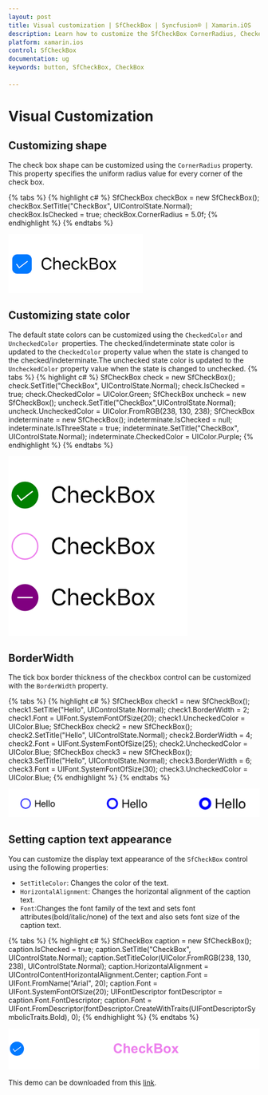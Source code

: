```yaml
---
layout: post
title: Visual customization | SfCheckBox | Syncfusion® | Xamarin.iOS
description: Learn how to customize the SfCheckBox CornerRadius, CheckedColor, UncheckedColor, BorderWidth, and Text.
platform: xamarin.ios
control: SfCheckBox
documentation: ug 
keywords: button, SfCheckBox, CheckBox

---
```


# Visual Customization

## Customizing shape
The check box shape can be customized using the `CornerRadius` property. This property specifies the uniform radius value for every corner of the check box.

{% tabs %}
{% highlight c# %}
SfCheckBox checkBox = new SfCheckBox();
checkBox.SetTitle("CheckBox", UIControlState.Normal);
checkBox.IsChecked = true;
checkBox.CornerRadius = 5.0f;
{% endhighlight %}
{% endtabs %}

![Checkbox CornerRadius](Images/Radius.png)

## Customizing state color
The default state colors can be customized using the `CheckedColor` and `UncheckedColor `properties. The checked/indeterminate state color is updated to the `CheckedColor` property value when the state is changed to the checked/indeterminate.The unchecked state color is updated to the `UncheckedColor` property value when the state is changed to unchecked. 
{% tabs %}
{% highlight c# %}
SfCheckBox check = new SfCheckBox();
check.SetTitle("CheckBox", UIControlState.Normal);
check.IsChecked = true;
check.CheckedColor = UIColor.Green;
SfCheckBox uncheck = new SfCheckBox();
uncheck.SetTitle("CheckBox",UIControlState.Normal);
uncheck.UncheckedColor = UIColor.FromRGB(238, 130, 238);
SfCheckBox indeterminate = new SfCheckBox();
indeterminate.IsChecked = null;
indeterminate.IsThreeState = true;
indeterminate.SetTitle("CheckBox", UIControlState.Normal);
indeterminate.CheckedColor = UIColor.Purple;
{% endhighlight %}
{% endtabs %}

![CheckedColor and UncheckedColor in Checkbox](Images/StateColor.png)

## BorderWidth
The tick box border thickness of the checkbox control can be customized with the `BorderWidth` property.  

{% tabs %}
{% highlight c# %}
SfCheckBox check1 = new SfCheckBox();
check1.SetTitle("Hello", UIControlState.Normal);
check1.BorderWidth = 2;
check1.Font = UIFont.SystemFontOfSize(20);
check1.UncheckedColor = UIColor.Blue;
SfCheckBox check2 = new SfCheckBox();
check2.SetTitle("Hello", UIControlState.Normal);
check2.BorderWidth = 4;
check2.Font = UIFont.SystemFontOfSize(25);
check2.UncheckedColor = UIColor.Blue;
SfCheckBox check3 = new SfCheckBox();
check3.SetTitle("Hello", UIControlState.Normal);
check3.BorderWidth = 6;
check3.Font = UIFont.SystemFontOfSize(30);
check3.UncheckedColor = UIColor.Blue;
{% endhighlight %}
{% endtabs %}

![Checkbox BorderWidth](Images/BorderWidth.png)

## Setting caption text appearance 
You can customize the display text appearance of the `SfCheckBox` control using the following properties:

* `SetTitleColor`: Changes the color of the text.
* `HorizontalAlignment`: Changes the horizontal alignment of the caption text.
* `Font`:Changes the font family of the text and sets font attributes(bold/italic/none) of the text and also sets font size of the caption text.

{% tabs %}
{% highlight c# %}
SfCheckBox caption = new SfCheckBox();
caption.IsChecked = true;
caption.SetTitle("CheckBox", UIControlState.Normal);
caption.SetTitleColor(UIColor.FromRGB(238, 130, 238), UIControlState.Normal);
caption.HorizontalAlignment = UIControlContentHorizontalAlignment.Center;
caption.Font = UIFont.FromName("Arial", 20);
caption.Font = UIFont.SystemFontOfSize(20);
UIFontDescriptor fontDescriptor = caption.Font.FontDescriptor;
caption.Font = UIFont.FromDescriptor(fontDescriptor.CreateWithTraits(UIFontDescriptorSymbolicTraits.Bold), 0);
{% endhighlight %}
{% endtabs %}

![Checkbox TextAppearance](Images/CaptionAppearance.png)

This demo can be downloaded from this [link](http://files2.syncfusion.com/Xamarin.iOS/Samples/CheckBox_VisualCustomization.zip ).